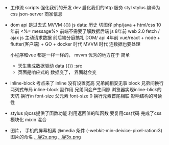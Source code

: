 - 工作流 
  scripts 强化我们的开发
  dev  启化我们的http 服务 
  styl stylus 编译为css 
  json-server  商家信息 
- dom api 是过去式
  MVVM {{}}   js  data: 
  历史  切图仔  php/java + html/css 10年前 <%= message%> 前端不需要了解数据后端 
  js 8年前 web 2.0 fetch / ajax js 主动请求数据
  前后端分庭搞礼 DOM/ api 
  4年前 vue/react + node + flutter(客户端) + GO + docker   时代 MVVM 时代 连数据也要处理 

  小程序和vue 都是一样一样的， 
  mvvm 优秀的地方在于 简单 
  - 天生集成数据驱动  data {{}} :src
  - 页面是响应式的 数据变了， 界面就会变 

- inline-block 考点来了
  inline 没有设置宽高 兄弟间相安无事
  block 兄弟间换行
  两列式布局  inline-block 副作用 兄弟间会产生间隙  浏览器实现inline-blick的天坑 换行\n font-size 
  父元素 font-size 0 
  换行元素首尾相联 影响结构的可读性

- stylus 向css提供了函数功能
  利用返回值的叫函数
  要复用css代码 完成了css模块化  mixin 混合

- 图片， 手机的屏幕相素 
 @media 条件 (-webkit-min-deivice-pixel-ration:3)
 图片的命名   ...@2x.png  ...@3x.png
